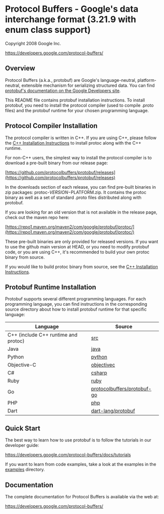 Protocol Buffers - Google's data interchange format (3.21.9 with enum class support)
====================================================================================

Copyright 2008 Google Inc.

https://developers.google.com/protocol-buffers/

Overview
--------

Protocol Buffers (a.k.a., protobuf) are Google's language-neutral,
platform-neutral, extensible mechanism for serializing structured data. You
can find [protobuf's documentation on the Google Developers site](https://developers.google.com/protocol-buffers/).

This README file contains protobuf installation instructions. To install
protobuf, you need to install the protocol compiler (used to compile .proto
files) and the protobuf runtime for your chosen programming language.

Protocol Compiler Installation
------------------------------

The protocol compiler is written in C++. If you are using C++, please follow
the [C++ Installation Instructions](src/README.md) to install protoc along
with the C++ runtime.

For non-C++ users, the simplest way to install the protocol compiler is to
download a pre-built binary from our release page:

  [https://github.com/protocolbuffers/protobuf/releases](https://github.com/protocolbuffers/protobuf/releases)

In the downloads section of each release, you can find pre-built binaries in
zip packages: protoc-$VERSION-$PLATFORM.zip. It contains the protoc binary
as well as a set of standard .proto files distributed along with protobuf.

If you are looking for an old version that is not available in the release
page, check out the maven repo here:

  [https://repo1.maven.org/maven2/com/google/protobuf/protoc/](https://repo1.maven.org/maven2/com/google/protobuf/protoc/)

These pre-built binaries are only provided for released versions. If you want
to use the github main version at HEAD, or you need to modify protobuf code,
or you are using C++, it's recommended to build your own protoc binary from
source.

If you would like to build protoc binary from source, see the [C++ Installation
Instructions](src/README.md).

Protobuf Runtime Installation
-----------------------------

Protobuf supports several different programming languages. For each programming
language, you can find instructions in the corresponding source directory about
how to install protobuf runtime for that specific language:

| Language                             | Source                                                      |
|--------------------------------------|-------------------------------------------------------------|
| C++ (include C++ runtime and protoc) | [src](src)                                                  |
| Java                                 | [java](java)                                                |
| Python                               | [python](python)                                            |
| Objective-C                          | [objectivec](objectivec)                                    |
| C#                                   | [csharp](csharp)                                            |
| Ruby                                 | [ruby](ruby)                                                |
| Go                                   | [protocolbuffers/protobuf-go](https://github.com/protocolbuffers/protobuf-go)|
| PHP                                  | [php](php)                                                  |
| Dart                                 | [dart-lang/protobuf](https://github.com/dart-lang/protobuf) |

Quick Start
-----------

The best way to learn how to use protobuf is to follow the tutorials in our
developer guide:

https://developers.google.com/protocol-buffers/docs/tutorials

If you want to learn from code examples, take a look at the examples in the
[examples](examples) directory.

Documentation
-------------

The complete documentation for Protocol Buffers is available via the
web at:

https://developers.google.com/protocol-buffers/
